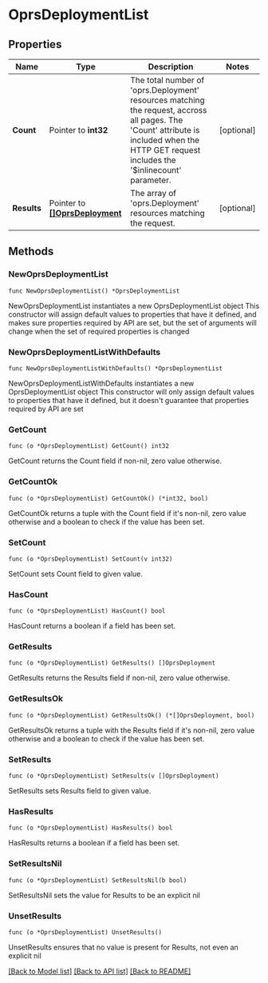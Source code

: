 # OprsDeploymentList

## Properties

Name | Type | Description | Notes
------------ | ------------- | ------------- | -------------
**Count** | Pointer to **int32** | The total number of &#39;oprs.Deployment&#39; resources matching the request, accross all pages. The &#39;Count&#39; attribute is included when the HTTP GET request includes the &#39;$inlinecount&#39; parameter. | [optional] 
**Results** | Pointer to [**[]OprsDeployment**](OprsDeployment.md) | The array of &#39;oprs.Deployment&#39; resources matching the request. | [optional] 

## Methods

### NewOprsDeploymentList

`func NewOprsDeploymentList() *OprsDeploymentList`

NewOprsDeploymentList instantiates a new OprsDeploymentList object
This constructor will assign default values to properties that have it defined,
and makes sure properties required by API are set, but the set of arguments
will change when the set of required properties is changed

### NewOprsDeploymentListWithDefaults

`func NewOprsDeploymentListWithDefaults() *OprsDeploymentList`

NewOprsDeploymentListWithDefaults instantiates a new OprsDeploymentList object
This constructor will only assign default values to properties that have it defined,
but it doesn't guarantee that properties required by API are set

### GetCount

`func (o *OprsDeploymentList) GetCount() int32`

GetCount returns the Count field if non-nil, zero value otherwise.

### GetCountOk

`func (o *OprsDeploymentList) GetCountOk() (*int32, bool)`

GetCountOk returns a tuple with the Count field if it's non-nil, zero value otherwise
and a boolean to check if the value has been set.

### SetCount

`func (o *OprsDeploymentList) SetCount(v int32)`

SetCount sets Count field to given value.

### HasCount

`func (o *OprsDeploymentList) HasCount() bool`

HasCount returns a boolean if a field has been set.

### GetResults

`func (o *OprsDeploymentList) GetResults() []OprsDeployment`

GetResults returns the Results field if non-nil, zero value otherwise.

### GetResultsOk

`func (o *OprsDeploymentList) GetResultsOk() (*[]OprsDeployment, bool)`

GetResultsOk returns a tuple with the Results field if it's non-nil, zero value otherwise
and a boolean to check if the value has been set.

### SetResults

`func (o *OprsDeploymentList) SetResults(v []OprsDeployment)`

SetResults sets Results field to given value.

### HasResults

`func (o *OprsDeploymentList) HasResults() bool`

HasResults returns a boolean if a field has been set.

### SetResultsNil

`func (o *OprsDeploymentList) SetResultsNil(b bool)`

 SetResultsNil sets the value for Results to be an explicit nil

### UnsetResults
`func (o *OprsDeploymentList) UnsetResults()`

UnsetResults ensures that no value is present for Results, not even an explicit nil

[[Back to Model list]](../README.md#documentation-for-models) [[Back to API list]](../README.md#documentation-for-api-endpoints) [[Back to README]](../README.md)


